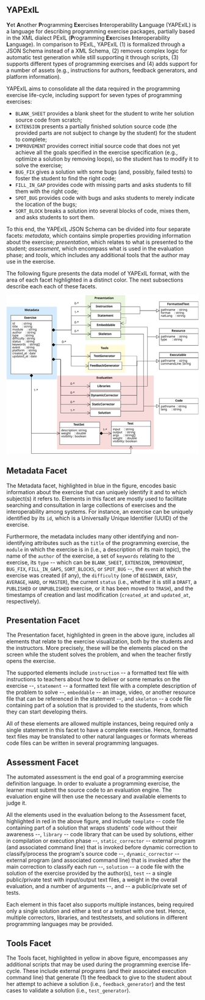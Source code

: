 ## YAPExIL

**Y**et **A**nother **P**rogramming **Ex**ercises **I**nteroperability **L**anguage (YAPExIL) is a language for describing programming exercise packages, partially based in the XML dialect PExIL (**P**rogramming **Ex**ercises **I**nteroperability **L**anguage). In comparison to PExIL, YAPExIL (1) is formalized through a JSON Schema instead of a XML Schema, (2) removes complex logic for automatic test generation while still supporting it through scripts, (3) supports different types of programming exercises and (4) adds support for a number of assets (e.g., instructions for authors, feedback generators, and platform information).

YAPExIL aims to consolidate all the data required in the programming exercise life-cycle, including support for seven types of programming exercises:

 - `BLANK_SHEET` provides a blank sheet for the student to write her solution source code from scratch;
 - `EXTENSION` presents a partially finished solution source code (the provided parts are not subject to change by the student) for the student to complete;
  - `IMPROVEMENT` provides correct initial source code that does not yet achieve all the goals specified in the exercise specification (e.g., optimize a solution by removing loops), so the student has to modify it to solve the exercise;
  - `BUG_FIX` gives a solution with some bugs (and, possibly, failed tests) to foster the student to find the right code;
  - `FILL_IN_GAP` provides code with missing parts and asks students to fill them with the right code;
  - `SPOT_BUG` provides code with bugs and asks students to merely indicate the location of the bugs;
  - `SORT_BLOCK` breaks a solution into several blocks of code, mixes them, and asks students to sort them.

To this end, the YAPExIL JSON Schema can be divided into four separate facets: *metadata*, which contains simple properties providing information about the exercise; *presentation*, which relates to what is presented to the student; *assessment*, which encompass what is used in the evaluation phase; and *tools*, which includes any additional tools that the author may use in the exercise.

The following figure presents the data model of YAPExIL format, with the area of each facet highlighted in a distinct color. The next subsections describe each each of these facets.

![YAPExIL data model](yapexil-data-model.svg)

## Metadata Facet

The Metadata facet, highlighted in blue in the figure, encodes basic information about the exercise that can uniquely identify it and to which subject(s) it refers to. Elements in this facet are mostly used to facilitate searching and consultation in large collections of exercises and the interoperability among systems. For instance, an exercise can be uniquely identified by its `id`, which is a Universally Unique Identifier (UUID) of the exercise.


Furthermore, the metadata includes many other identifying and non-identifying attributes such as the `title` of the programming exercise, the `module` in which the exercise is in (i.e., a description of its main topic), the name of the `author` of the exercise, a set of `keywords` relating to the exercise, its `type` -- which can be `BLANK_SHEET`, `EXTENSION`, `IMPROVEMENT`, `BUG_FIX`, `FILL_IN_GAPS`, `SORT_BLOCKS`, or `SPOT_BUG` --, the `event` at which the exercise was created (if any), the `difficulty` (one of `BEGINNER`, `EASY`, `AVERAGE`, `HARD`, or `MASTER`), the current `status` (i.e., whether it is still a `DRAFT`, a `PUBLISHED` or `UNPUBLISHED` exercise, or it has been moved to `TRASH`), and the timestamps of creation and last modification (`created_at` and `updated_at`, respectively).

## Presentation Facet

The Presentation facet, highlighted in green in the above igure, includes all elements that relate to the exercise visualization, both by the students and the instructors. More precisely, these will be the elements placed on the screen while the student solves the problem, and when the teacher firstly opens the exercise.

The supported elements include `instruction` -- a formatted text file with instructions to teachers about how to deliver or some remarks on the exercise --, `statement` -- a formatted text file with a complete description of the problem to solve --, `embeddable` -- an image, video, or another resource file that can be referenced in the statement --, and `skeleton` -- a code file containing part of a solution that is provided to the students, from which they can start developing theirs. 

All of these elements are allowed multiple instances, being required only a single statement in this facet to have a complete exercise. Hence, formatted text files may be translated to other natural languages or formats whereas code files can be written in several programming languages.

## Assessment Facet

The automated assessment is the end goal of a programming exercise definition language. In order to evaluate a programming exercise, the learner must submit the source code to an evaluation engine. The evaluation engine will then use the necessary and available elements to judge it. 

All the elements used in the evaluation belong to the Assessment facet, highlighted in red in the above figure, and include `template` -- code file containing part of a solution that wraps students' code without their awareness --, `library` -- code library that can be used by solutions, either in compilation or execution phase --, `static_corrector` -- external program (and associated command line) that is invoked before dynamic correction to classify/process the program's source code --, `dynamic_corrector` -- external program (and associated command line) that is invoked after the main correction to classify each run --, `solution` -- a code file with the solution of the exercise provided by the author(s), `test` -- a single public/private test with input/output text files, a weight in the overall evaluation, and a number of arguments --, and   -- a public/private set of tests.

Each element in this facet also supports multiple instances, being required only a single solution and either a test or a testset with one test. Hence, multiple correctors, libraries, and test/testsets, and solutions in different programming languages may be provided.

## Tools Facet

The Tools facet, highlighted in yellow in above figure, encompasses any additional scripts that may be used during the programming exercise life-cycle. These include external programs (and their associated execution command line) that generate (1) the feedback to give to the student about her attempt to achieve a solution (i.e., `feedback_generator`) and the test cases to validate a solution (i.e., `test_generator`).

